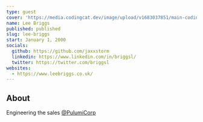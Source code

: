 ```yaml
---
type: guest
cover: 'https://media.codingcat.dev/image/upload/v1683037851/main-codingcatdev-photo/podcast-guest/briggsl'
name: Lee Briggs
published: published
slug: lee-briggs
start: January 1, 2000
socials:
  github: https://github.com/jaxxstorm
  linkedin: https://www.linkedin.com/in/briggsl/
  twitter: https://twitter.com/briggsl
websites:
  - https://www.leebriggs.co.uk/
---
```


## About

Engineering the sales [@PulumiCorp](https://www.pulumi.com/)
